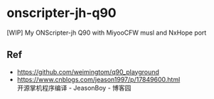 # onscripter-jh-q90
[WIP] My ONScripter-jh Q90 with MiyooCFW musl and NxHope port

## Ref  
* https://github.com/weimingtom/q90_playground  
* https://www.cnblogs.com/jeason1997/p/17849600.html   
开源掌机程序编译 - JeasonBoy - 博客园  
